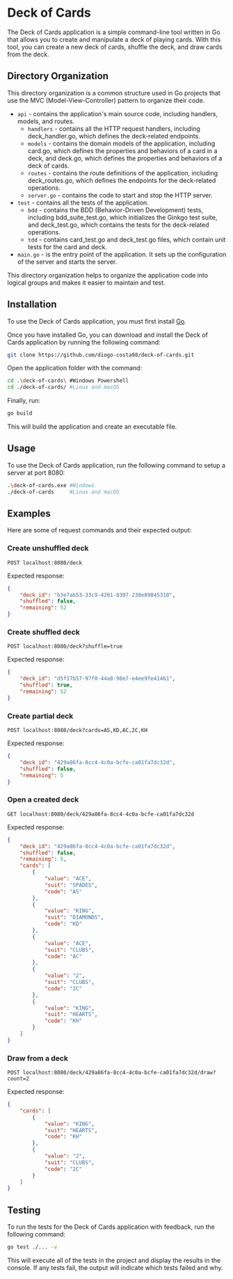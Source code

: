 # Deck of Cards
The Deck of Cards application is a simple command-line tool written in Go that allows you to create and manipulate a deck of playing cards. With this tool, you can create a new deck of cards, shuffle the deck, and draw cards from the deck.

## Directory Organization
This directory organization is a common structure used in Go projects that use the MVC (Model-View-Controller) pattern to organize their code.  
* `api` - contains the application's main source code, including handlers, models, and routes. 
  * `handlers` - contains all the HTTP request handlers, including deck_handler.go, which defines the deck-related endpoints. 
  * `models` - contains the domain models of the application, including card.go, which defines the properties and behaviors of a card in a deck, and deck.go, which defines the properties and behaviors of a deck of cards. 
  * `routes` - contains the route definitions of the application, including deck_routes.go, which defines the endpoints for the deck-related operations.
  * `server.go` - contains the code to start and stop the HTTP server.
* `test` - contains all the tests of the application. 
  * `bdd` - contains the BDD (Behavior-Driven Development) tests, including bdd_suite_test.go, which initializes the Ginkgo test suite, and deck_test.go, which contains the tests for the deck-related operations.
  * `tdd` - contains card_test.go and deck_test.go files, which contain unit tests for the card and deck.
* `main.go` - is the entry point of the application. It sets up the configuration of the server and starts the server. 

This directory organization helps to organize the application code into logical groups and makes it easier to maintain and test.

## Installation
To use the Deck of Cards application, you must first install [Go](https://go.dev/dl/).

Once you have installed Go, you can download and install the Deck of Cards application by running the following command:
```sh
git clone https://github.com/diogo-costa98/deck-of-cards.git
```
Open the application folder with the command:
```sh
cd .\deck-of-cards\ #Windows Powershell
cd ./deck-of-cards/ #Linux and macOS
```
Finally, run:
```sh
go build
```
This will build the application and create an executable file.

## Usage
To use the Deck of Cards application, run the following command to setup a server at port 8080:

```sh
.\deck-of-cards.exe #Windows
./deck-of-cards     #Linux and macOS
```

## Examples
Here are some of request commands and their expected output:

### Create unshuffled deck
`POST localhost:8080/deck`

Expected response:
```json
{
    "deck_id": "b3e7ab53-33c9-4201-8307-230e89845310",
    "shuffled": false,
    "remaining": 52
}
```

### Create shuffled deck
`POST localhost:8080/deck?shuffle=true`

Expected response:
```json
{
    "deck_id": "d5f17b57-97f0-44a8-98e7-e4ee9fe41461",
    "shuffled": true,
    "remaining": 52
}
```

### Create partial deck
`POST localhost:8080/deck?cards=AS,KD,AC,2C,KH`

Expected response:
```json
{
    "deck_id": "429a86fa-8cc4-4c0a-bcfe-ca01fa7dc32d",
    "shuffled": false,
    "remaining": 5
}
```

### Open a created deck
`GET localhost:8080/deck/429a86fa-8cc4-4c0a-bcfe-ca01fa7dc32d`

Expected response:
```json
{
    "deck_id": "429a86fa-8cc4-4c0a-bcfe-ca01fa7dc32d",
    "shuffled": false,
    "remaining": 5,
    "cards": [
        {
            "value": "ACE",
            "suit": "SPADES",
            "code": "AS"
        },
        {
            "value": "KING",
            "suit": "DIAMONDS",
            "code": "KD"
        },
        {
            "value": "ACE",
            "suit": "CLUBS",
            "code": "AC"
        },
        {
            "value": "2",
            "suit": "CLUBS",
            "code": "2C"
        },
        {
            "value": "KING",
            "suit": "HEARTS",
            "code": "KH"
        }
    ]
}
```

### Draw from a deck
`POST localhost:8080/deck/429a86fa-8cc4-4c0a-bcfe-ca01fa7dc32d/draw?count=2`

Expected response:
```json
{
    "cards": [
        {
            "value": "KING",
            "suit": "HEARTS",
            "code": "KH"
        },
        {
            "value": "2",
            "suit": "CLUBS",
            "code": "2C"
        }
    ]
}
```

## Testing
To run the tests for the Deck of Cards application with feedback, run the following command:

```sh
go test ./... -v
```

This will execute all of the tests in the project and display the results in the console.
If any tests fail, the output will indicate which tests failed and why.
